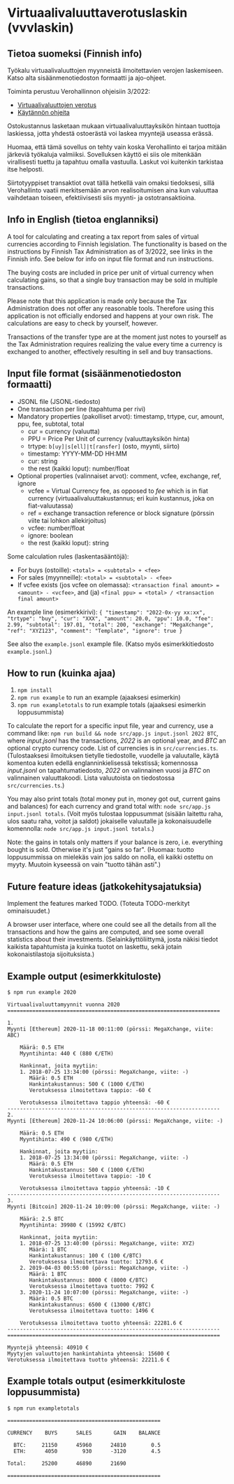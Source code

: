 # Virtuaalivaluuttaverotuslaskin (vvvlaskin)

## Tietoa suomeksi (Finnish info)

Työkalu virtuaalivaluuttojen myynneistä ilmoitettavien verojen laskemiseen. Katso alta sisäänmenotiedoston formaatti ja ajo-ohjeet.

Toiminta perustuu Verohallinnon ohjeisiin 3/2022:
* [Virtuaalivaluuttojen verotus](https://www.vero.fi/syventavat-vero-ohjeet/ohje-hakusivu/48411/virtuaalivaluuttojen-verotus3/)
* [Käytännön ohjeita](https://www.vero.fi/tietoa-verohallinnosta/uutishuone/lehdist%C3%B6tiedotteet/2021/muista-ilmoittaa-virtuaalivaluutoista-saadut-tulot-veroilmoitukselle/)

Ostokustannus lasketaan mukaan virtuaalivaluuttayksikön hintaan tuottoja laskiessa, jotta yhdestä ostoerästä voi laskea myyntejä useassa erässä.

Huomaa, että tämä sovellus on tehty vain koska Verohallinto ei tarjoa mitään järkeviä työkaluja valmiiksi. Sovelluksen käyttö ei siis ole mitenkään virallisesti tuettu ja tapahtuu omalla vastuulla. Laskut voi kuitenkin tarkistaa itse helposti.

Siirtotyyppiset transaktiot ovat tällä hetkellä vain omaksi tiedoksesi, sillä Verohallinto vaatii merkitsemään arvon realisoitumisen aina kun valuuttaa vaihdetaan toiseen, efektiivisesti siis myynti- ja ostotransaktioina.

## Info in English (tietoa englanniksi)

A tool for calculating and creating a tax report from sales of virtual currencies according to Finnish legislation. The functionality is based on the instructions by Finnish Tax Administration as of 3/2022, see links in the Finnish info. See below for info on input file format and run instructions.

The buying costs are included in price per unit of virtual currency when calculating gains, so that a single buy transaction may be sold in multiple transactions.

Please note that this application is made only because the Tax Administration does not offer any reasonable tools. Therefore using this application is not officially endorsed and happens at your own risk. The calculations are easy to check by yourself, however.

Transactions of the transfer type are at the moment just notes to yourself as the Tax Administration requires realizing the value every time a currency is exchanged to another, effectively resulting in sell and buy transactions.

## Input file format (sisäänmenotiedoston formaatti)

* JSONL file (JSONL-tiedosto)
* One transaction per line (tapahtuma per rivi)
* Mandatory properties (pakolliset arvot): timestamp, trtype, cur, amount, ppu, fee, subtotal, total
  * cur = currency (valuutta)
  * PPU = Price Per Unit of currency (valuuttayksikön hinta)
  * trtype: `b[uy]|s[ell]|t[ransfer]` (osto, myynti, siirto)
  * timestamp: YYYY-MM-DD HH:MM
  * cur: string
  * the rest (kaikki loput): number/float
* Optional properties (valinnaiset arvot): comment, vcfee, exchange, ref, ignore
  * vcfee = Virtual Currency fee, as opposed to *fee* which is in fiat currency (virtuaalivaluuttakustannus; eri kuin kustannus, joka on fiat-valuutassa)
  * ref = exchange transaction reference or block signature (pörssin viite tai lohkon allekirjoitus)
  * vcfee: number/float
  * ignore: boolean
  * the rest (kaikki loput): string

Some calculation rules (laskentasääntöjä):
* For buys (ostoille): `<total> = <subtotal> + <fee>`
* For sales (myynneille): `<total> = <subtotal> - <fee>`
* If vcfee exists (jos vcfee on olemassa): `<transaction final amount> = <amount> - <vcfee>`, and (ja) `<final ppu> = <total> / <transaction final amount>`

An example line (esimerkkirivi):
`{ "timestamp": "2022-0x-yy xx:xx", "trtype": "buy", "cur": "XXX", "amount": 20.0, "ppu": 10.0, "fee": 2.99, "subtotal": 197.01, "total": 200, "exchange": "MegaXchange", "ref": "XYZ123", "comment": "Template", "ignore": true }`

See also the `example.jsonl` example file. (Katso myös esimerkkitiedosto `example.jsonl`.)

## How to run (kuinka ajaa)

1. `npm install`
2. `npm run example` to run an example (ajaaksesi esimerkin)
3. `npm run exampletotals` to run example totals (ajaaksesi esimerkin loppusummista)

To calculate the report for a specific input file, year and currency, use a command like: `npm run build && node src/app.js input.jsonl 2022 BTC`, where *input.jsonl* has the transactions, *2022* is an optional year, and *BTC* an optional crypto currency code. List of currencies is in `src/currencies.ts`.
(Tulostaaksesi ilmoituksen tietylle tiedostolle, vuodelle ja valuutalle, käytä komentoa kuten edellä englanninkielisessä tekstissä; komennossa *input.jsonl* on tapahtumatiedosto, *2022* on valinnainen vuosi ja *BTC* on valinnainen valuuttakoodi. Lista valuutoista on tiedostossa `src/currencies.ts`.)

You may also print totals (total money put in, money got out, current gains and balances) for each currency and grand total with: `node src/app.js input.jsonl totals`.
(Voit myös tulostaa loppusummat (sisään laitettu raha, ulos saatu raha, voitot ja saldot) jokaiselle valuutalle ja kokonaisuudelle komennolla: `node src/app.js input.jsonl totals`.)

Note: the gains in totals only matters if your balance is zero, i.e. everything bought is sold. Otherwise it's just "gains so far".
(Huomaa: tuotto loppusummissa on mielekäs vain jos saldo on nolla, eli kaikki ostettu on myyty. Muutoin kyseessä on vain "tuotto tähän asti".)

## Future feature ideas (jatkokehitysajatuksia)

Implement the features marked TODO.
(Toteuta TODO-merkityt ominaisuudet.)

A browser user interface, where one could see all the details from all the transactions and how the gains are computed, and see some overall statistics about their investments.
(Selainkäyttöliittymä, josta näkisi tiedot kaikista tapahtumista ja kuinka tuotot on laskettu, sekä jotain kokonaistilastoja sijoituksista.)

## Example output (esimerkkituloste)

`$ npm run example 2020`

    Virtuaalivaluuttamyynnit vuonna 2020
    ====================================================================

    1.
    Myynti [Ethereum] 2020-11-18 00:11:00 (pörssi: MegaXchange, viite: ABC)

        Määrä: 0.5 ETH
        Myyntihinta: 440 € (880 €/ETH)

        Hankinnat, joita myytiin:
        1. 2018-07-25 13:34:00 (pörssi: MegaXchange, viite: -)
           Määrä: 0.5 ETH
           Hankintakustannus: 500 € (1000 €/ETH)
           Verotuksessa ilmoitettava tappio: -60 €

        Verotuksessa ilmoitettava tappio yhteensä: -60 €
    --------------------------------------------------------------------
    2.
    Myynti [Ethereum] 2020-11-24 10:06:00 (pörssi: MegaXchange, viite: -)

        Määrä: 0.5 ETH
        Myyntihinta: 490 € (980 €/ETH)

        Hankinnat, joita myytiin:
        1. 2018-07-25 13:34:00 (pörssi: MegaXchange, viite: -)
           Määrä: 0.5 ETH
           Hankintakustannus: 500 € (1000 €/ETH)
           Verotuksessa ilmoitettava tappio: -10 €

        Verotuksessa ilmoitettava tappio yhteensä: -10 €
    --------------------------------------------------------------------
    3.
    Myynti [Bitcoin] 2020-11-24 10:09:00 (pörssi: MegaXchange, viite: -)

        Määrä: 2.5 BTC
        Myyntihinta: 39980 € (15992 €/BTC)

        Hankinnat, joita myytiin:
        1. 2018-07-25 13:40:00 (pörssi: MegaXchange, viite: XYZ)
           Määrä: 1 BTC
           Hankintakustannus: 100 € (100 €/BTC)
           Verotuksessa ilmoitettava tuotto: 12793.6 €
        2. 2019-04-03 00:55:00 (pörssi: MegaXchange, viite: -)
           Määrä: 1 BTC
           Hankintakustannus: 8000 € (8000 €/BTC)
           Verotuksessa ilmoitettava tuotto: 7992 €
        3. 2020-11-24 10:07:00 (pörssi: MegaXchange, viite: -)
           Määrä: 0.5 BTC
           Hankintakustannus: 6500 € (13000 €/BTC)
           Verotuksessa ilmoitettava tuotto: 1496 €

        Verotuksessa ilmoitettava tuotto yhteensä: 22281.6 €
    --------------------------------------------------------------------
    ====================================================================

    Myyntejä yhteensä: 40910 €
    Myytyjen valuuttojen hankintahinta yhteensä: 15600 €
    Verotuksessa ilmoitettava tuotto yhteensä: 22211.6 €

## Example totals output (esimerkkituloste loppusummista)

`$ npm run exampletotals`

    =================================================

    CURRENCY    BUYS      SALES       GAIN    BALANCE

      BTC:     21150      45960      24810        0.5
      ETH:      4050        930      -3120        4.5

    Total:     25200      46890      21690

    =================================================
